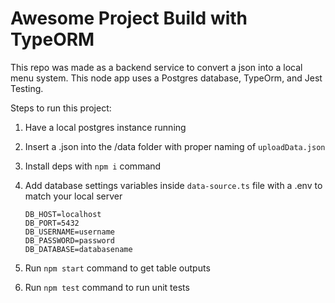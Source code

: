 # Awesome Project Build with TypeORM

This repo was made as a backend service to convert a json into a local menu system. This node app uses a Postgres database, TypeOrm, and Jest Testing.

Steps to run this project:

1. Have a local postgres instance running
2. Insert a .json into the /data folder with proper naming of
   `uploadData.json`
3. Install deps with `npm i` command
4. Add database settings variables inside `data-source.ts` file with a .env to match your local server

   ```
   DB_HOST=localhost
   DB_PORT=5432
   DB_USERNAME=username
   DB_PASSWORD=password
   DB_DATABASE=databasename
   ```

5. Run `npm start` command to get table outputs
6. Run `npm test` command to run unit tests
